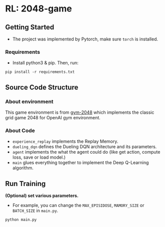 # RL: 2048-game

## Getting Started
* The project was implemented by Pytorch, make sure `torch` is installed.

### Requirements
* Install python3 & pip. Then, run:
```
pip install -r requirements.txt
```

## Source Code Structure

### About environment
This game environment is from [gym-2048](https://pypi.org/project/gym-2048/) which implements the classic grid game 2048 for OpenAI gym environment.

### About Code
* `experience_replay` implements the Replay Memory.
* `dueling_dqn` defines the Dueling DQN architecture and its parameters.
* `agent` implements the what the agent could do (like get action, compute loss, save or load model.)
* `main` glues everything together to implement the Deep Q-Learning algorithm.

## Run Training

**(Optional) set various parameters.**
* For example, you can change the `MAX_EPISIDOSE`, `MAMORY_SIZE` or `BATCH_SIZE` in `main.py`.

```
python main.py
```
